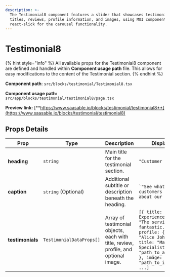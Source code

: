 ```yaml
---
description: >-
  The Testimonial8 component features a slider that showcases testimonials with
  titles, reviews, profile information, and images, using MUI components and
  react-slick for the carousel functionality.
---
```


# Testimonial8

{% hint style="info" %}
All available props for the Testimonial8  component are defined and handled within **Component usage path** file. This allows for easy modifications to the content of the Testimonial section.
{% endhint %}

**Component path**: `src/blocks/testimonial/Testimonial8.tsx`

**Component usage path:**  `src/app/blocks/testimonial/testimonial8/page.tsx`

**Preview link:** [**https://www.saasable.io/blocks/testimonial/testimonial8**](https://www.saasable.io/blocks/testimonial/testimonial8)

## Props Details

| Prop             | Type                     | Description                                                                         | Displayed as                                                                                                                                                                                                 |
| ---------------- | ------------------------ | ----------------------------------------------------------------------------------- | ------------------------------------------------------------------------------------------------------------------------------------------------------------------------------------------------------------ |
| **heading**      | `string`                 | Main title for the testimonial section.                                             | `"Customer Feedback"`                                                                                                                                                                                        |
| **caption**      | `string` (Optional)      | Additional subtitle or description beneath the heading.                             | `` `"See what our customers have to say about our services." ``                                                                                                                                              |
| **testimonials** | `TestimonialDataProps[]` | Array of testimonial objects, each with title, review, profile, and optional image. | `[{ title: "Amazing Experience!", review: "The service was fantastic...", profile: { name: "Alice Johnson", title: "Marketing Specialist", avatar: "path_to_avatar_image" }, image: "path_to_image" }, ...]` |
